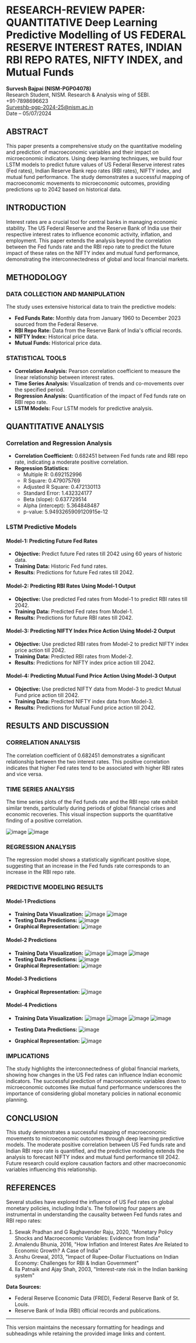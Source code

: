 # RESEARCH-REVIEW PAPER: QUANTITATIVE Deep Learning Predictive Modelling of US FEDERAL RESERVE INTEREST RATES, INDIAN RBI REPO RATES, NIFTY INDEX, and Mutual Funds

**Survesh Bajpai (NISM-PGP04078)**  
Research Student, NISM. Research & Analysis wing of SEBI.  
+91-7898696623  
Surveshb-pgp-2024-25@nism.ac.in  
Date – 05/07/2024

## ABSTRACT
This paper presents a comprehensive study on the quantitative modeling and prediction of macroeconomic variables and their impact on microeconomic indicators. Using deep learning techniques, we build four LSTM models to predict future values of US Federal Reserve interest rates (Fed rates), Indian Reserve Bank repo rates (RBI rates), NIFTY index, and mutual fund performance. The study demonstrates a successful mapping of macroeconomic movements to microeconomic outcomes, providing predictions up to 2042 based on historical data.

## INTRODUCTION
Interest rates are a crucial tool for central banks in managing economic stability. The US Federal Reserve and the Reserve Bank of India use their respective interest rates to influence economic activity, inflation, and employment. This paper extends the analysis beyond the correlation between the Fed funds rate and the RBI repo rate to predict the future impact of these rates on the NIFTY index and mutual fund performance, demonstrating the interconnectedness of global and local financial markets.

## METHODOLOGY

### DATA COLLECTION AND MANIPULATION
The study uses extensive historical data to train the predictive models:
- **Fed Funds Rate:** Monthly data from January 1960 to December 2023 sourced from the Federal Reserve.
- **RBI Repo Rate:** Data from the Reserve Bank of India's official records.
- **NIFTY Index:** Historical price data.
- **Mutual Funds:** Historical price data.

### STATISTICAL TOOLS
- **Correlation Analysis:** Pearson correlation coefficient to measure the linear relationship between interest rates.
- **Time Series Analysis:** Visualization of trends and co-movements over the specified period.
- **Regression Analysis:** Quantification of the impact of Fed funds rate on RBI repo rate.
- **LSTM Models:** Four LSTM models for predictive analysis.

## QUANTITATIVE ANALYSIS

### Correlation and Regression Analysis
- **Correlation Coefficient:** 0.682451 between Fed funds rate and RBI repo rate, indicating a moderate positive correlation.
- **Regression Statistics:**
  - Multiple R: 0.692152996
  - R Square: 0.479075769
  - Adjusted R Square: 0.472130113
  - Standard Error: 1.432324177
  - Beta (slope): 0.637729514
  - Alpha (intercept): 5.364848487
  - p-value: 5.9493265909120915e-12

### LSTM Predictive Models

#### Model-1: Predicting Future Fed Rates
- **Objective:** Predict future Fed rates till 2042 using 60 years of historic data.
- **Training Data:** Historic Fed fund rates.
- **Results:** Predictions for future Fed rates till 2042.

#### Model-2: Predicting RBI Rates Using Model-1 Output
- **Objective:** Use predicted Fed rates from Model-1 to predict RBI rates till 2042.
- **Training Data:** Predicted Fed rates from Model-1.
- **Results:** Predictions for future RBI rates till 2042.

#### Model-3: Predicting NIFTY Index Price Action Using Model-2 Output
- **Objective:** Use predicted RBI rates from Model-2 to predict NIFTY index price action till 2042.
- **Training Data:** Predicted RBI rates from Model-2.
- **Results:** Predictions for NIFTY index price action till 2042.

#### Model-4: Predicting Mutual Fund Price Action Using Model-3 Output
- **Objective:** Use predicted NIFTY data from Model-3 to predict Mutual Fund price action till 2042.
- **Training Data:** Predicted NIFTY index data from Model-3.
- **Results:** Predictions for Mutual Fund price action till 2042.

## RESULTS AND DISCUSSION

### CORRELATION ANALYSIS
The correlation coefficient of 0.682451 demonstrates a significant relationship between the two interest rates. This positive correlation indicates that higher Fed rates tend to be associated with higher RBI rates and vice versa.

### TIME SERIES ANALYSIS
The time series plots of the Fed funds rate and the RBI repo rate exhibit similar trends, particularly during periods of global financial crises and economic recoveries. This visual inspection supports the quantitative finding of a positive correlation.

![image](https://github.com/user-attachments/assets/03455b52-f4f1-4c24-93b9-0fa7830e464a)
![image](https://github.com/user-attachments/assets/e2270072-c796-4301-8390-24cd3dd2d06f)

### REGRESSION ANALYSIS
The regression model shows a statistically significant positive slope, suggesting that an increase in the Fed funds rate corresponds to an increase in the RBI repo rate.

### PREDICTIVE MODELING RESULTS

#### Model-1 Predictions
- **Training Data Visualization:**
  ![image](https://github.com/user-attachments/assets/f3929433-ae52-49a3-ac4d-3135c207ca47)
  ![image](https://github.com/user-attachments/assets/9791d963-48b7-4280-8aba-5746ab9c7415)
- **Testing Data Predictions:**
  ![image](https://github.com/user-attachments/assets/4489b34a-1d0e-4419-b722-036c9e06690a)
- **Graphical Representation:**
  ![image](https://github.com/user-attachments/assets/5e88dc99-5f29-4e0c-9e96-ad5468de470c)

#### Model-2 Predictions
- **Training Data Visualization:**
  ![image](https://github.com/user-attachments/assets/f81f91f4-7c01-4ccf-a84a-86cc30194a02)
  ![image](https://github.com/user-attachments/assets/3d48bb7b-d79b-4156-a172-d7ee4f4ef73c)
  ![image](https://github.com/user-attachments/assets/c8a63e68-b6ee-4546-b7a4-bd4e2a5747ae)
- **Testing Data Predictions:**
  ![image](https://github.com/user-attachments/assets/ad1eb8e1-8434-4b97-9290-7758bfca5bfb)
- **Graphical Representation:**
  ![image](https://github.com/user-attachments/assets/feb144bb-7129-4bf8-af6d-5ac387a0181c)

#### Model-3 Predictions
- **Graphical Representation:**
  ![image](https://github.com/user-attachments/assets/7d63802e-6088-4069-82f9-8b5cec901b5f)

#### Model-4 Predictions

- **Training Data Visualization:**
  ![image](https://github.com/user-attachments/assets/53ff8d6d-6a24-46f7-aa3a-82ab1e2a4afb)
  ![image](https://github.com/user-attachments/assets/6fb4207b-a33a-4ae9-b1a2-b4ea2512b359)
  ![image](https://github.com/user-attachments/assets/0b0f329e-3b02-4ba7-93a6-d93f88efed30)
  ![image](https://github.com/user-attachments/assets/c2fb5838-d02b-4966-b758-e7184ecaf07a)

- **Testing Data Predictions:**
![image](https://github.com/user-attachments/assets/f77672a9-8631-454b-885f-eed3d43dd0d9)


- **Graphical Representation:**
 ![image](https://github.com/user-attachments/assets/0cc03733-f162-4d35-80b1-0fadc45eea4e)


### IMPLICATIONS
The study highlights the interconnectedness of global financial markets, showing how changes in the US Fed rates can influence Indian economic indicators. The successful prediction of macroeconomic variables down to microeconomic outcomes like mutual fund performance underscores the importance of considering global monetary policies in national economic planning.

## CONCLUSION
This study demonstrates a successful mapping of macroeconomic movements to microeconomic outcomes through deep learning predictive models. The moderate positive correlation between US Fed funds rate and Indian RBI repo rate is quantified, and the predictive modeling extends the analysis to forecast NIFTY index and mutual fund performance till 2042. Future research could explore causation factors and other macroeconomic variables influencing this relationship.

## REFERENCES
Several studies have explored the influence of US Fed rates on global monetary policies, including India's. The following four papers are instrumental in understanding the causality between Fed funds rates and RBI repo rates:
1. Sewak Pradhan and G Raghavender Raju, 2020, "Monetary Policy Shocks and Macroeconomic Variables: Evidence from India"
2. Amalendu Bhunia, 2016, "How Inflation and Interest Rates Are Related to Economic Growth? A Case of India"
3. Anshu Grewal, 2013, "Impact of Rupee-Dollar Fluctuations on Indian Economy: Challenges for RBI & Indian Government"
4. Ila Patnaik and Ajay Shah, 2003, "Interest-rate risk in the Indian banking system"

**Data Sources:**
- Federal Reserve Economic Data (FRED), Federal Reserve Bank of St. Louis.
- Reserve Bank of India (RBI) official records and publications.

---

This version maintains the necessary formatting for headings and subheadings while retaining the provided image links and content.
